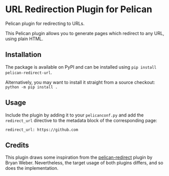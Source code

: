# URL Redirection Plugin for Pelican

Pelican plugin for redirecting to URLs.

This Pelican plugin allows you to generate pages which redirect to any URL, using plain HTML.

## Installation

The package is available on PyPI and can be installed using `pip install pelican-redirect-url`.

Alternatively, you may want to install it straight from a source checkout: `python -m pip install .`

## Usage

Include the plugin by adding it to your `pelicanconf.py` and add the `redirect_url` directive to the metadata block of the corresponding page:

```
redirect_url: https://github.com
```

## Credits

This plugin draws some inspiration from the [pelican-redirect](https://github.com/bryanwweber/pelican-redirect) plugin by Bryan Weber. Nevertheless, the target usage of both plugins differs, and so does the implementation.
